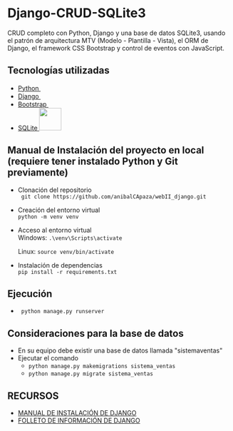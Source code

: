 # Django-CRUD-SQLite3

CRUD completo con Python, Django y una base de datos SQLite3, usando el patrón de arquitectura MTV (Modelo - Plantilla - Vista), el ORM de Django, el framework CSS Bootstrap y control de eventos con JavaScript.


## Tecnologías utilizadas

<ul>
    <li><a href="https://www.python.org/">Python <img src="https://upload.wikimedia.org/wikipedia/commons/c/c3/Python-logo-notext.svg" target="_blank" width="15px" > </a></li>
    <li><a href="https://www.djangoproject.com/">Django <img src="https://www.svgrepo.com/show/353657/django-icon.svg" target="_blank" width=15px></a></li>
    <li><a href="https://getbootstrap.com/">Bootstrap <img src="https://upload.wikimedia.org/wikipedia/commons/b/b2/Bootstrap_logo.svg" target="_blank" width="15px"></a></li>
    <li><a href=https://sqlite.org/">SQLite <img src="![image](https://github.com/anibalCApaza/programacion_web_2/assets/92649656/13596f28-bcdc-41a2-8749-95a97beb13df)
" target="_blank" width="50px"></a></li>
    
</ul>

## Manual de Instalación del proyecto en local (requiere tener instalado Python y Git previamente)

<ul>
<li>
<p> Clonación del repositorio<br>
<code> git clone https://github.com/anibalCApaza/webII_django.git </code> </p> 
</li>
<li>
<p> Creación del entorno virtual <br>
<code>python -m venv venv</code></p>
</li>
<li>
<p> Acceso al entorno virtual <br>
<span>Windows: <code>.\venv\Scripts\activate</code></p></span>
<span>Linux: <code>source venv/bin/activate</code></p></span>
</li>
<li>
<p> Instalación de dependencias <br>
    <code>pip install -r requirements.txt </code>
</p>
</li>
</ul>

## Ejecución

<ul> 
  <li><code> python manage.py runserver </code></li>
</ul>

## Consideraciones para la base de datos

<ul>
  <li>En su equipo debe existir una base de datos llamada "sistemaventas"</li>
  <li>Ejecutar el comando 
    <ul>
      <li>
         <code>python manage.py makemigrations sistema_ventas</code>
      </li>
      <li>
        <code>python manage.py migrate sistema_ventas</code>
      </li>
    </ul>
  
  </li>
</ul>

## RECURSOS
<ul>
<li> <a href="https://drive.google.com/file/d/1GvKh1ZDCwxeXUT9WaI91p7C9xT05LzSJ/view?usp=sharing">MANUAL DE INSTALACIÓN DE DJANGO </a>  </li>
<li> <a href="https://drive.google.com/file/d/1vHcVOCMMnC0g11n2o745N7kIDYgPf8_0/view?usp=drive_link">FOLLETO DE INFORMACIÓN DE DJANGO </a>  </li>

    
</ul>

